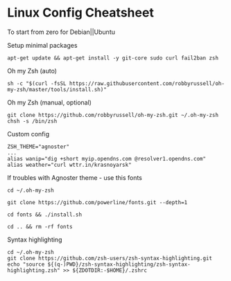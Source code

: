 # Linux Config Cheatsheet
To start from zero for Debian||Ubuntu

Setup minimal packages
```
apt-get update && apt-get install -y git-core sudo curl fail2ban zsh
```
Oh my Zsh (auto)
```
sh -c "$(curl -fsSL https://raw.githubusercontent.com/robbyrussell/oh-my-zsh/master/tools/install.sh)"
```
Oh my Zsh (manual, optional)
```
git clone https://github.com/robbyrussell/oh-my-zsh.git ~/.oh-my-zsh
chsh -s /bin/zsh
```
Custom config
```
ZSH_THEME="agnoster" 
...
alias wanip="dig +short myip.opendns.com @resolver1.opendns.com"
alias weather="curl wttr.in/krasnoyarsk"
```

If troubles with Agnoster theme - use this fonts
```
cd ~/.oh-my-zsh

git clone https://github.com/powerline/fonts.git --depth=1

cd fonts && ./install.sh

cd .. && rm -rf fonts
```
Syntax highlighting
```
cd ~/.oh-my-zsh
git clone https://github.com/zsh-users/zsh-syntax-highlighting.git
echo "source ${(q-)PWD}/zsh-syntax-highlighting/zsh-syntax-highlighting.zsh" >> ${ZDOTDIR:-$HOME}/.zshrc
```
